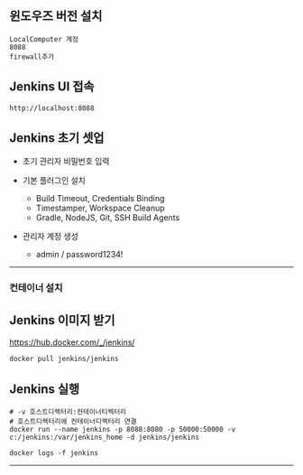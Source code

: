 ## 윈도우즈 버전 설치

```
LocalComputer 계정
8088
firewall추가
```

## Jenkins UI 접속

```
http://localhost:8088
```

## Jenkins 초기 셋업

- 초기 관리자 비밀번호 입력
- 기본 플러그인 설치

  - Build Timeout, Credentials Binding
  - Timestamper, Workspace Cleanup
  - Gradle, NodeJS, Git, SSH Build Agents

- 관리자 계정 생성
  - admin / password1234!

---

### 컨테이너 설치

## Jenkins 이미지 받기

https://hub.docker.com/_/jenkins/

```shell
docker pull jenkins/jenkins
```

## Jenkins 실행

```shell
# -v 호스트디렉터리:컨테이너티렉터리
# 호스트디렉터리에 컨테이너디렉터리 연결
docker run --name jenkins -p 8088:8080 -p 50000:50000 -v c:/jenkins:/var/jenkins_home -d jenkins/jenkins

docker logs -f jenkins
```

---
